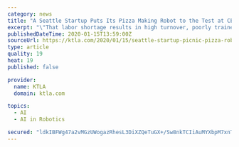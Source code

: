 ```yaml
---
category: news
title: "A Seattle Startup Puts Its Pizza Making Robot to the Test at CES 2020"
excerpt: "\"That labor shortage results in high turnover, poorly trained workers, poor quality of food,\" explained Wood. This AI powered pizza robot from a Seattle startup named Picnic can assemble 300 perfect pizzas an hour #CES2020 pic.twitter.com/WOaqphS84E — Rich DeMuro (@richdemuro) January 8, 2020 Picnic’s robot is modular, meaning it can expand ..."
publishedDateTime: 2020-01-15T13:59:00Z
sourceUrl: https://ktla.com/2020/01/15/seattle-startup-picnic-pizza-robot-ces-2020/
type: article
quality: 19
heat: 19
published: false

provider:
  name: KTLA
  domain: ktla.com

topics:
  - AI
  - AI in Robotics

secured: "ldkIBFWg47a2vMGzUWogazRhesL3DiXZQeTuGX+/Sw8nkTCIiAuMYXbpM7xnTdl4dd2Z3TYvS2kpFYZ8kFiHnprD1I8wEElAd58imbZ86K5bClhxIuvUDpD4p8eLEiJM+MUpKPgD6vgzuQtlvFYj5SydqpOpgWuhHcqbXkmN2a+RmXsftqwyr86V1HU4kd6y/05YlKqPcZ4QC6pYW0F+JwruwaU90nChwtpaJQ1nwecL5OjjJo0cbKQ3FXd5pFWxMpo1ZwK9x9icvJRUT6fAAF/VGyGbvJ2vUeK5c9DvO7IvlKyMZ7n6zMM29NIT4QimXxyeMtcI1ZOIDRMU2SLdY43Fn7pF2gLdn6zZzdNm2Lv9p/WC4w04MsnyYKUPW6EYjKN+AlCBVEdA5xN23xb3qbwF4+Ug42XGbRyiIz+/0kqfg9dbMqWVDjGJi6IekiGb7qigRw0ledIPcE+8EygzDA==;P1k79Kad3zs6v+CZr7cHVQ=="
---
```


